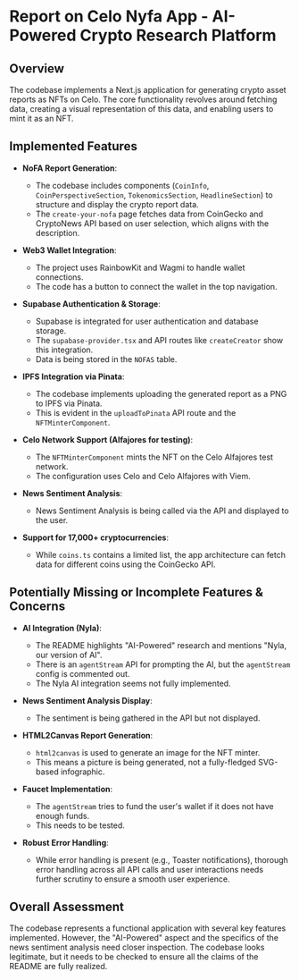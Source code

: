 # Report on Celo Nyfa App - AI-Powered Crypto Research Platform

## Overview
The codebase implements a Next.js application for generating crypto asset reports as NFTs on Celo. The core functionality revolves around fetching data, creating a visual representation of this data, and enabling users to mint it as an NFT.

## Implemented Features

- **NoFA Report Generation**: 
  - The codebase includes components (`CoinInfo`, `CoinPerspectiveSection`, `TokenomicsSection`, `HeadlineSection`) to structure and display the crypto report data.
  - The `create-your-nofa` page fetches data from CoinGecko and CryptoNews API based on user selection, which aligns with the description.

- **Web3 Wallet Integration**: 
  - The project uses RainbowKit and Wagmi to handle wallet connections.
  - The code has a button to connect the wallet in the top navigation.

- **Supabase Authentication & Storage**: 
  - Supabase is integrated for user authentication and database storage.
  - The `supabase-provider.tsx` and API routes like `createCreator` show this integration.
  - Data is being stored in the `NOFAS` table.

- **IPFS Integration via Pinata**: 
  - The codebase implements uploading the generated report as a PNG to IPFS via Pinata.
  - This is evident in the `uploadToPinata` API route and the `NFTMinterComponent`.

- **Celo Network Support (Alfajores for testing)**: 
  - The `NFTMinterComponent` mints the NFT on the Celo Alfajores test network.
  - The configuration uses Celo and Celo Alfajores with Viem.

- **News Sentiment Analysis**: 
  - News Sentiment Analysis is being called via the API and displayed to the user.

- **Support for 17,000+ cryptocurrencies**: 
  - While `coins.ts` contains a limited list, the app architecture can fetch data for different coins using the CoinGecko API.

## Potentially Missing or Incomplete Features & Concerns

- **AI Integration (Nyla)**: 
  - The README highlights "AI-Powered" research and mentions "Nyla, our version of AI".
  - There is an `agentStream` API for prompting the AI, but the `agentStream` config is commented out.
  - The Nyla AI integration seems not fully implemented.

- **News Sentiment Analysis Display**: 
  - The sentiment is being gathered in the API but not displayed.

- **HTML2Canvas Report Generation**: 
  - `html2canvas` is used to generate an image for the NFT minter.
  - This means a picture is being generated, not a fully-fledged SVG-based infographic.

- **Faucet Implementation**: 
  - The `agentStream` tries to fund the user's wallet if it does not have enough funds.
  - This needs to be tested.

- **Robust Error Handling**: 
  - While error handling is present (e.g., Toaster notifications), thorough error handling across all API calls and user interactions needs further scrutiny to ensure a smooth user experience.

## Overall Assessment
The codebase represents a functional application with several key features implemented. However, the "AI-Powered" aspect and the specifics of the news sentiment analysis need closer inspection. The codebase looks legitimate, but it needs to be checked to ensure all the claims of the README are fully realized.

